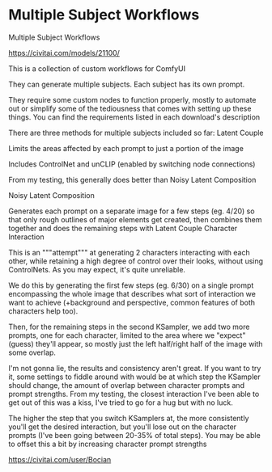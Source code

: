 Multiple Subject Workflows
========================

Multiple Subject Workflows

https://civitai.com/models/21100/

This is a collection of custom workflows for ComfyUI

They can generate multiple subjects. Each subject has its own prompt.

They require some custom nodes to function properly, mostly to automate out or simplify some of the tediousness that comes with setting up these things. You can find the requirements listed in each download's description

There are three methods for multiple subjects included so far:
Latent Couple

Limits the areas affected by each prompt to just a portion of the image

Includes ControlNet and unCLIP (enabled by switching node connections)

From my testing, this generally does better than Noisy Latent Composition

Noisy Latent Composition

Generates each prompt on a separate image for a few steps (eg. 4/20) so that only rough outlines of major elements get created, then combines them together and does the remaining steps with Latent Couple
Character Interaction

This is an """attempt""" at generating 2 characters interacting with each other, while retaining a high degree of control over their looks, without using ControlNets. As you may expect, it's quite unreliable.

We do this by generating the first few steps (eg. 6/30) on a single prompt encompassing the whole image that describes what sort of interaction we want to achieve (+background and perspective, common features of both characters help too).

Then, for the remaining steps in the second KSampler, we add two more prompts, one for each character, limited to the area where we "expect" (guess) they'll appear, so mostly just the left half/right half of the image with some overlap.

I'm not gonna lie, the results and consistency aren't great. If you want to try it, some settings to fiddle around with would be at which step the KSampler should change, the amount of overlap between character prompts and prompt strengths. From my testing, the closest interaction I've been able to get out of this was a kiss, I've tried to go for a hug but with no luck.

The higher the step that you switch KSamplers at, the more consistently you'll get the desired interaction, but you'll lose out on the character prompts (I've been going between 20-35% of total steps). You may be able to offset this a bit by increasing character prompt strengths


https://civitai.com/user/Bocian